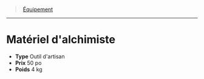 ﻿---
!EquipmentItem
Type: Outil d'artisan
Price: 50 po
Weight: 4 kg
Id: equipment_hd.md#matériel-dalchimiste
ParentLink: equipment_hd.md#Équipement
Name: Matériel d'alchimiste
ParentName: Équipement
NameLevel: 1
Attributes:
  Name: Matériel d'alchimiste
  Markdown: >+
    # <!--Name-->Matériel d'alchimiste<!--/Name-->


    - **Type** <!--Type-->Outil d'artisan<!--/Type-->

    - **Prix** <!--Price-->50 po<!--/Price-->

    - **Poids** <!--Weight-->4 kg<!--/Weight-->

  Type: Outil d'artisan
  Price: 50 po
  Weight: 4 kg
AttributesDictionary: >+
  Name: Matériel d'alchimiste

  Markdown: >+

    # <!--Name-->Matériel d'alchimiste<!--/Name-->





    - **Type** <!--Type-->Outil d'artisan<!--/Type-->



    - **Prix** <!--Price-->50 po<!--/Price-->



    - **Poids** <!--Weight-->4 kg<!--/Weight-->



  Type: Outil d'artisan

  Price: 50 po

  Weight: 4 kg

---
> [Équipement](hd_equipment.md)

---

# Matériel d'alchimiste

- **Type** Outil d'artisan
- **Prix** 50 po
- **Poids** 4 kg

